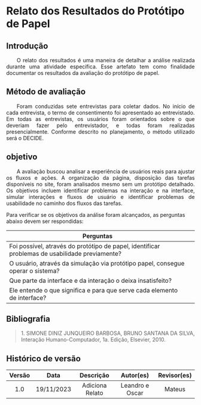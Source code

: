 # Relato dos Resultados do Protótipo de Papel

## Introdução 

<p align="justify">&emsp;&emsp;O relato dos resultados é uma maneira de detalhar a análise realizada durante uma atividade específica. Esse artefato tem como finalidade documentar os resultados da avaliação do protótipo de papel.</p>

## Método de avaliação

<p align="justify">&emsp;&emsp;Foram conduzidas sete entrevistas para coletar dados. No início de cada entrevista, o termo de consentimento foi apresentado ao entrevistado. Em todas as entrevistas, os usuários foram orientados sobre o que deveriam fazer pelo entrevistador, e todas foram realizadas presencialmente. Conforme descrito no planejamento, o método utilizado será o DECIDE.</p>

##  objetivo
<p align="justify">&emsp;&emsp;A avaliação buscou analisar a experiência de usuários reais para ajustar os fluxos e ações. A organização da página, disposição das tarefas disponíveis no site, foram analisados mesmo sem um protótipo detalhado. Os objetivos incluem identificar problemas na interação e na interface, simular interações e fluxos de usuário e identificar problemas de usabilidade no caminho  dos fluxos das tarefas.</p>

Para verificar se os objetivos da análise foram alcançados, as perguntas abaixo devem ser respondidas:

| Perguntas |  |
|----------|----------|
| Foi possível, através do protótipo de papel, identificar problemas de usabilidade previamente? | |
| O usuário, através da simulação via protótipo papel, consegue operar o sistema? |  |
| Que parte da interface e da interação o deixa insatisfeito? |  |
| Ele entende o que significa e para que serve cada elemento de interface? |  |





## Bibliografia

> <p id="1" align="justify">1. SIMONE DINIZ JUNQUEIRO BARBOSA, BRUNO SANTANA DA SILVA, Interação Humano-Computador, 1a. Edição, Elsevier, 2010.</p>


## Histórico de versão
<center>

| Versão |    Data    |      Descrição       |  Autor(es) | Revisor(es) |
| :----: | :--------: | :------------------: | :-----: | :-----: |
|  1.0   | 19/11/2023 | Adiciona Relato | Leandro e Oscar | Mateus |

</center>